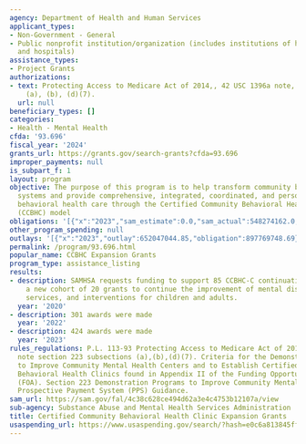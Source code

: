 ```yaml
---
agency: Department of Health and Human Services
applicant_types:
- Non-Government - General
- Public nonprofit institution/organization (includes institutions of higher education
  and hospitals)
assistance_types:
- Project Grants
authorizations:
- text: Protecting Access to Medicare Act of 2014,, 42 USC 1396a note, 223 subsections
    (a), (b), (d)(7).
  url: null
beneficiary_types: []
categories:
- Health - Mental Health
cfda: '93.696'
fiscal_year: '2024'
grants_url: https://grants.gov/search-grants?cfda=93.696
improper_payments: null
is_subpart_f: 1
layout: program
objective: The purpose of this program is to help transform community behavioral health
  systems and provide comprehensive, integrated, coordinated, and person-centered
  behavioral health care through the Certified Community Behavioral Health Clinic
  (CCBHC) model
obligations: '[{"x":"2023","sam_estimate":0.0,"sam_actual":548274162.0,"usa_spending_actual":561092277.0},{"x":"2024","sam_estimate":0.0,"sam_actual":385596863.0,"usa_spending_actual":354667186.54},{"x":"2025","sam_estimate":0.0,"sam_actual":385596864.0,"usa_spending_actual":-1790437.16}]'
other_program_spending: null
outlays: '[{"x":"2023","outlay":652047044.85,"obligation":897769748.69},{"x":"2024","outlay":20577113.2,"obligation":16199277.69},{"x":"2025","outlay":0.0,"obligation":0.0}]'
permalink: /program/93.696.html
popular_name: CCBHC Expansion Grants
program_type: assistance_listing
results:
- description: SAMHSA requests funding to support 85 CCBHC-C continuation grants and
    a new cohort of 20 grants to continue the improvement of mental disorder treatment,
    services, and interventions for children and adults.
  year: '2020'
- description: 301 awards were made
  year: '2022'
- description: 424 awards were made
  year: '2023'
rules_regulations: P.L. 113-93 Protecting Access to Medicare Act of 2014; 42 USC 1396(a),
  note section 223 subsections (a),(b),(d)(7). Criteria for the Demonstration Program
  to Improve Community Mental Health Centers and to Establish Certified Community
  Behavioral Health Clinics found in Appendix II of the Funding Opportunity Announcement
  (FOA). Section 223 Demonstration Programs to Improve Community Mental Health Services
  Prospective Payment System (PPS) Guidance.
sam_url: https://sam.gov/fal/4c38c628ce494d62a3e4c4753b12107a/view
sub-agency: Substance Abuse and Mental Health Services Administration
title: Certified Community Behavioral Health Clinic Expansion Grants
usaspending_url: https://www.usaspending.gov/search/?hash=e0c6a813845ffe272599ed1929112c4a
---
```


